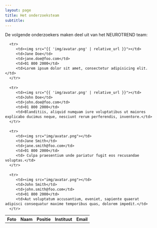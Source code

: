 ```yaml
---
layout: page
title: Het onderzoeksteam
subtitle:
---
```


<div align="justify"> 
<p>
De volgende onderzoekers maken deel uit van het NEUROTREND team:
</p>
</div>


<html>
<head>
<style>

@media screen and (min-width: 700px) {   
   table, tr, td { display: block; }

img {
	width:5vw;
  border-radius: 50%;
  border: 2px solid #73AD21;
  padding: 20px;
}


table {
   width: 100%;
   
   td, th { 
      color: darken($baseColor, 10%);
      padding: $padding; 
   }
   
   td {
      text-align: center;
      vertical-align: middle;
   }
   
   th { 
      background-color: lighten($baseColor, 50%);
      font-weight: 300;
   }

   }
}

@media screen and (max-width: 700px) {   
   table, tr, td { display: block; }
   

img {
	.size {
		width:5vw;
	}
   border-radius: 50%;
}



table {
   width: 100%;
   
   td, th { 
      color: darken($baseColor, 10%);
      padding: $padding; 
   }
   
   td {
      text-align: center;
      vertical-align: middle;
   }
   
   th { 
      background-color: lighten($baseColor, 50%);
      font-weight: 300;
   }

   }
}   

</style>
</head>


<body>

<div>
   <table cellspacing="0">
      <tr>
         <th>Foto</th>
         <th>Naam</th>
         <th>Positie</th>
         <th>Instituut</th>
         <th>Email</th>
      </tr>

      <tr>
         <td><img src="{{ 'img/avatar.png' | relative_url }}"></td>
         <td>Jane Doe</td>
         <td>jane.doe@foo.com</td>
         <td>01 800 2000</td>
         <td>Lorem ipsum dolor sit amet, consectetur adipisicing elit. </td>
      </tr>

      <tr>
         <td><img src="{{ 'img/avatar.png' | relative_url }}"></td>
         <td>John Doe</td>
         <td>john.doe@foo.com</td>
         <td>01 800 2000</td>
         <td>Blanditiis, aliquid numquam iure voluptatibus ut maiores explicabo ducimus neque, nesciunt rerum perferendis, inventore.</td>
      </tr>

      <tr>
         <td><img src="img/avatar.png"></td>
         <td>Jane Smith</td>
         <td>jane.smith@foo.com</td>
         <td>01 800 2000</td>
         <td> Culpa praesentium unde pariatur fugit eos recusandae voluptas.</td>
      </tr>
      
      <tr>
         <td><img src="img/avatar.png"></td>
         <td>John Smith</td>
         <td>john.smith@foo.com</td>
         <td>01 800 2000</td>
         <td>Aut voluptatum accusantium, eveniet, sapiente quaerat adipisci consequatur maxime temporibus quas, dolorem impedit.</td>
      </tr>
   </table>
</div>
</body>
</html>


